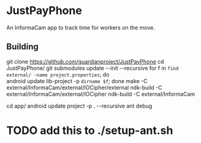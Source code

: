 
JustPayPhone
============

An InformaCam app to track time for workers on the move.


Building
--------

git clone https://github.com/guardianproject/JustPayPhone
cd JustPayPhone/
git submodules update --init --recursive
for f in `find external/ -name project.properties`; do \
    android update lib-project -p `dirname $f`; done
make -C external/InformaCam/external/IOCipher/external
ndk-build -C external/InformaCam/external/IOCipher
ndk-build -C external/InformaCam

cd app/
android update project -p . --recursive
ant debug


# TODO add this to ./setup-ant.sh
